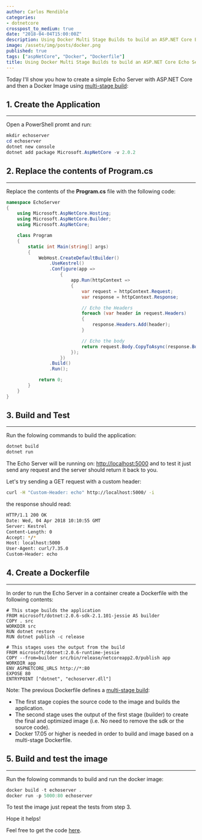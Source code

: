 ```yaml
---
author: Carlos Mendible
categories:
- dotnetcore
crosspost_to_medium: true
date: "2018-04-04T15:00:00Z"
description: Using Docker Multi Stage Builds to build an ASP.NET Core Echo Server
image: /assets/img/posts/docker.png
published: true
tags: ["aspNetCore", "Docker", "Dockerfile"]
title: Using Docker Multi Stage Builds to build an ASP.NET Core Echo Server
---
```


Today I'll show you how to create a simple Echo Server with ASP.NET Core and then a Docker Image using [multi-stage build](https://docs.docker.com/develop/develop-images/multistage-build/):

## 1. Create the Application
---

Open a PowerShell promt and run:

``` powershell
mkdir echoserver
cd echoserver
dotnet new console
dotnet add package Microsoft.AspNetCore -v 2.0.2
```

## 2. Replace the contents of Program.cs
---

Replace the contents of the **Program.cs** file with the following code:

``` csharp
namespace EchoServer
{
    using Microsoft.AspNetCore.Hosting;
    using Microsoft.AspNetCore.Builder;
    using Microsoft.AspNetCore;

    class Program
    {
        static int Main(string[] args)
        {
            WebHost.CreateDefaultBuilder()
                .UseKestrel()
                .Configure(app =>
                    {
                        app.Run(httpContext =>
                        {
                            var request = httpContext.Request;
                            var response = httpContext.Response;

                            // Echo the Headers
                            foreach (var header in request.Headers)
                            {
                                response.Headers.Add(header);
                            }

                            // Echo the body
                            return request.Body.CopyToAsync(response.Body);
                        });
                    })
                .Build()
                .Run();

            return 0;
        }
    }
}
```

## 3. Build and Test
---

Run the folowing commands to build the application:

``` powershell
dotnet build
dotnet run
```

The Echo Server will be running on: [http://localhost:5000](http://localhost:5000) and to test it just send any request and the server should return it back to you.

Let's try sending a GET request with a custom header:

``` bash
curl -H "Custom-Header: echo" http://localhost:5000/ -i
```

the response should read:

``` bash
HTTP/1.1 200 OK
Date: Wed, 04 Apr 2018 10:10:55 GMT
Server: Kestrel
Content-Length: 0
Accept: */*
Host: localhost:5000
User-Agent: curl/7.35.0
Custom-Header: echo
```

## 4. Create a Dockerfile
---

In order to run the Echo Server in a container create a Dockerfile with the following contents:

``` docker
# This stage builds the application
FROM microsoft/dotnet:2.0.6-sdk-2.1.101-jessie AS builder
COPY . src
WORKDIR src
RUN dotnet restore
RUN dotnet publish -c release

# This stages uses the output from the build
FROM microsoft/dotnet:2.0.6-runtime-jessie
COPY --from=builder src/bin/release/netcoreapp2.0/publish app
WORKDIR app
ENV ASPNETCORE_URLS http://*:80
EXPOSE 80
ENTRYPOINT ["dotnet", "echoserver.dll"]
```

Note: The previous Dockerfile defines a [multi-stage build](https://docs.docker.com/develop/develop-images/multistage-build/):

* The first stage copies the source code to the image and builds the application.
* The second stage uses the output of the first stage (builder) to create the final and optimized image (i.e. No need to remove the sdk or the source code).
* Docker 17.05 or higher is needed in order to build and image based on a multi-stage Dockerfile.

## 5. Build and test the image
---

Run the folowing commands to build and run the docker image:

``` powershell
docker build -t echoserver .
docker run -p 5000:80 echoserver
```

To test the image just repeat the tests from step 3.

Hope it helps!

Feel free to get the code [here](https://github.com/cmendible/dotnetcore.samples/tree/master/echoserver).